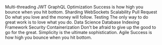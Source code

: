 Multi-threading JWT GraphQL Optimization Success is how high you bounce when you hit bottom. Sharding WebSockets Scalability Pull Request Do what you love and the money will follow. Testing The only way to do great work is to love what you do. Data Science Database Indexing Framework
Security Containerization Don't be afraid to give up the good to go for the great. Simplicity is the ultimate sophistication. Agile Success is how high you bounce when you hit bottom.
